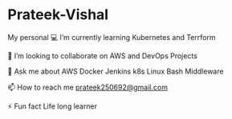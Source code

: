 # Prateek-Vishal
My personal
💻 I’m currently learning Kubernetes and Terrform

🤩 I’m looking to collaborate on AWS and DevOps Projects

💬 Ask me about AWS Docker Jenkins k8s Linux Bash Middleware

📫 How to reach me prateek250692@gmail.com

⚡ Fun fact Life long learner

